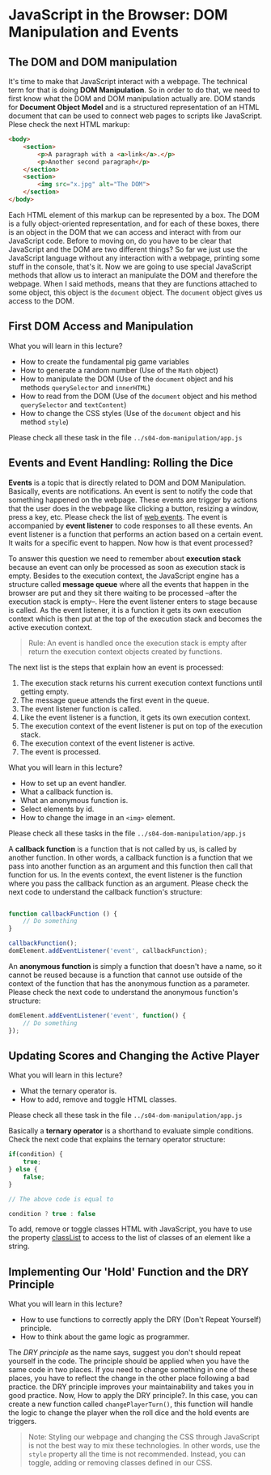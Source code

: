JavaScript in the Browser: DOM Manipulation and Events
======================================================

The DOM and DOM manipulation
----------------------------

It's time to make that JavaScript interact with a webpage. The technical term for that is doing **DOM Manipulation**. So in order to do that, we need to first know what the DOM and DOM manipulation actually are. DOM stands for **Document Object Model** and is a structured representation of an HTML document that can be used to connect web pages to scripts like JavaScript. Plese check the next HTML markup:

```html
<body>
    <section>
        <p>A paragraph with a <a>link</a>.</p>
        <p>Another second paragraph</p>
    </section>
    <section>
        <img src="x.jpg" alt="The DOM">
    </section>
</body>
```

Each HTML element of this markup can be represented by a box. The DOM is a fully object-oriented representation, and for each of these boxes, there is an object in the DOM that we can access and interact with from our JavaScript code. Before to moving on, do you have to be clear that JavaScript and the DOM are two different things? So far we just use the JavaScript language without any interaction with a webpage, printing some stuff in the console, that's it. Now we are going to use special JavaScript methods that allow us to interact an manipulate the DOM and therefore the webpage. When I said methods, means that they are functions attached to some object, this object is the `document` object. The `document` object gives us access to the DOM.

First DOM Access and Manipulation
---------------------------------

What you will learn in this lecture?

- How to create the fundamental pig game variables
- How to generate a random number (Use of the `Math` object)
- How to manipulate the DOM (Use of the `document` object and his methods `querySelector` and `innerHTML`)
- How to read from the DOM  (Use of the `document` object and his method `querySelector` and `textContent`)
- How to change the CSS styles  (Use of the `document` object and his method `style`)

Please check all these task in the file `../s04-dom-manipulation/app.js`

Events and Event Handling: Rolling the Dice
-------------------------------------------

**Events** is a topic that is directly related to DOM and DOM Manipulation. Basically, events are notifications. An event is sent to notify the code that something happened on the webpage. These events are trigger by actions that the user does in the webpage like clicking a button, resizing a window, press a key, etc. Please check the list of [web events](https://developer.mozilla.org/en-US/docs/Web/Events). The event is accompanied by **event listener** to code responses to all these events. An event listener is a function that performs an action based on a certain event. It waits for a specific event to happen. Now how is that event processed?

To answer this question we need to remember about **execution stack** because an event can only be processed as soon as execution stack is empty. Besides to the execution context, the JavaScript engine has a structure called **message queue** where all the events that happen in the browser are put and they sit there waiting to be processed –after the execution stack is empty–. Here the event listener enters to stage because is called. As the event listener, it is a function it gets its own execution context which is then put at the top of the execution stack and becomes the active execution context.

> Rule: An event is handled once the execution stack is empty after return the execution context objects created by functions.

The next list is the steps that explain how an event is processed:

1. The execution stack returns his current execution context functions until getting empty.
2. The message queue attends the first event in the queue.
3. The event listener function is called.
4. Like the event listener is a function, it gets its own execution context.
5. The execution context of the event listener is put on top of the execution stack.
6. The execution context of the event listener is active.
7. The event is processed.

What you will learn in this lecture?

- How to set up an event handler.
- What a callback function is.
- What an anonymous function is.
- Select elements by id.
- How to change the image in an `<img>` element.

Please check all these tasks in the file `../s04-dom-manipulation/app.js`


A **callback function** is a function that is not called by us, is called by another function. In other words, a callback function is a function that we pass into another function as an argument and this function then call that function for us. In the events context, the event listener is the function where you pass the callback function as an argument. Please check the next code to understand the callback function's structure:

```javascript

function callbackFunction () {
    // Do something
}

callbackFunction();
domElement.addEventListener('event', callbackFunction);

```

An **anonymous function** is simply a function that doesn't have a name, so it cannot be reused because is a function that cannot use outside of the context of the function that has the anonymous function as a parameter. Please check the next code to understand the anonymous function's structure:

```javascript
domElement.addEventListener('event', function() {
    // Do something
});

```

Updating Scores and Changing the Active Player
----------------------------------------------

What you will learn in this lecture?

- What the ternary operator is.
- How to add, remove and toggle HTML classes.

Please check all these task in the file `../s04-dom-manipulation/app.js`

Basically a **ternary operator** is a shorthand to evaluate simple conditions. Check the next code that explains the ternary operator structure:

```javascript
if(condition) {
    true;
} else {
    false;
}

// The above code is equal to

condition ? true : false
```

To add, remove or toggle classes HTML with JavaScript, you have to use the property [classList](https://developer.mozilla.org/es/docs/Web/API/Element/classList) to access to the list of classes of an element like a string.

Implementing Our 'Hold' Function and the DRY Principle
------------------------------------------------------

What you will learn in this lecture?

- How to use functions to correctly apply the DRY (Don't Repeat Yourself) principle.
- How to think about the game logic as programmer.
 
The *DRY principle* as the name says, suggest you don't should repeat yourself in the code. The principle should be applied when you have the same code in two places. If you need to change something in one of these places, you have to reflect the change in the other place following a bad practice. the DRY principle improves your maintainability and takes you in good practice. Now, How to apply the DRY principle?. In this case, you can create a new function called `changePlayerTurn()`, this function will handle the logic to change the player when the roll dice and the hold events are triggers.

> Note: Styling our webpage and changing the CSS through JavaScript is not the best way to mix these technologies. In other words, use the `style` property all the time is not recommended. Instead, you can toggle, adding or removing classes defined in our CSS.
